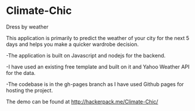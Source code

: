 # Climate-Chic
Dress by weather

This application is primarily to predict the weather of your city for the next 5 days and helps you make a quicker wardrobe decision. 

-The application is built on Javascript and nodejs for the backend. 

-I have used an existing free template and built on it and Yahoo Weather API for the data. 

-The codebase is in the gh-pages branch as I have used Github pages for hosting the project.

The demo can be found at http://hackerpack.me/Climate-Chic/
